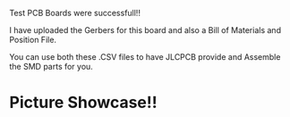 Test PCB Boards were successfull!!

I have uploaded the Gerbers for this board and also a Bill of Materials and Position File.

You can use both these .CSV files to have JLCPCB provide and Assemble the SMD parts for you.

# Picture Showcase!!
